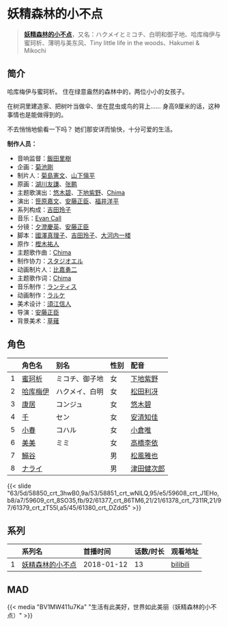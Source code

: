 # 妖精森林的小不点


> <u>**[妖精森林的小不点](https://bgm.tv/subject/221726)**</u>，又名：ハクメイとミコチ、白明和御子地、哈库梅伊与蜜珂析、薄明与美东风、Tiny little life in the woods、Hakumei &amp; Mikochi

## 简介

哈库梅伊与蜜珂析。
住在绿意盎然的森林中的，两位小小的女孩子。

在树洞里建造家、把树叶当做伞、坐在昆虫或鸟的背上……
身高9厘米的话，这种事情也是能做得到的。

不去悄悄地偷看一下吗？
她们那安详而愉快，十分可爱的生活。

**制作人员：**
- 音响监督：[飯田里樹](https://bgm.tv/person/2642)
- 企画：[菊池剛](https://bgm.tv/person/34847)
- 制片人：[菊島憲文](https://bgm.tv/person/35942)、[山下愼平](https://bgm.tv/person/35936)
- 原画：[湖川友謙](https://bgm.tv/person/1567)、[张鹏](https://bgm.tv/person/28645)
- 主题歌演出：[悠木碧](https://bgm.tv/person/5076)、[下地紫野](https://bgm.tv/person/14554)、[Chima](https://bgm.tv/person/25294)
- 演出：[笹原嘉文](https://bgm.tv/person/26737)、[安藤正臣](https://bgm.tv/person/12276)、[福井洋平](https://bgm.tv/person/25173)
- 系列构成：[吉田玲子](https://bgm.tv/person/508)
- 音乐：[Evan Call](https://bgm.tv/person/10895)
- 分镜：[夕澄慶英](https://bgm.tv/person/12296)、[安藤正臣](https://bgm.tv/person/12276)
- 脚本：[國澤真理子](https://bgm.tv/person/3715)、[吉田玲子](https://bgm.tv/person/508)、[大河内一楼](https://bgm.tv/person/389)
- 原作：[樫木祐人](https://bgm.tv/person/16196)
- 主题歌作曲：[Chima](https://bgm.tv/person/25294)
- 制作协力：[スタジオエル](https://bgm.tv/person/42980)
- 动画制片人：[比嘉勇二](https://bgm.tv/person/18912)
- 主题歌作词：[Chima](https://bgm.tv/person/25294)
- 音乐制作：[ランティス](https://bgm.tv/person/57)
- 动画制作：[ラルケ](https://bgm.tv/person/8203)
- 美术设计：[須江信人](https://bgm.tv/person/11793)
- 导演：[安藤正臣](https://bgm.tv/person/12276)
- 背景美术：[草薙](https://bgm.tv/person/5992)

## 角色

|     |   角色名   |   别名  | 性别 |  配音  |
|:--- |:------  |:----      |:---  |:--   |
| 1 | [蜜珂析](https://bgm.tv/character/58850) | ミコチ、御子地 | 女 | [下地紫野](https://bgm.tv/person/14554) |
| 2 | [哈库梅伊](https://bgm.tv/character/58851) | ハクメイ、白明 | 女 | [松田利冴](https://bgm.tv/person/18732) |
| 3 | [康居](https://bgm.tv/character/59608) | コンジュ | 女 | [悠木碧](https://bgm.tv/person/5076) |
| 4 | [千](https://bgm.tv/character/59609) | セン | 女 | [安済知佳](https://bgm.tv/person/11485) |
| 5 | [小春](https://bgm.tv/character/61377) | コハル | 女 | [小倉唯](https://bgm.tv/person/6447) |
| 6 | [美美](https://bgm.tv/character/61378) | ミミ | 女 | [高橋李依](https://bgm.tv/person/17491) |
| 7 | [鰯谷](https://bgm.tv/character/61379) |  | 男 | [松風雅也](https://bgm.tv/person/4758) |
| 8 | [ナライ](https://bgm.tv/character/61380) |  | 男 | [津田健次郎](https://bgm.tv/person/3977) |

{{< slide "63/5d/58850_crt_3hwB0,9a/53/58851_crt_wNlLQ,95/e5/59608_crt_J1EHo,b8/a7/59609_crt_8SO35,fb/92/61377_crt_86TM6,21/21/61378_crt_7311R,21/97/61379_crt_zT55I,a5/45/61380_crt_DZdd5" >}}

## 系列

|     |   系列名   |   首播时间  | 话数/时长  | 观看地址 |
|:---  |:------    |:----      |:---       |:---  |
| 1 |[妖精森林的小不点](https://bgm.tv/subject/221726)| 2018-01-12 | 13 | [bilibili](https://www.bilibili.com/bangumi/play/ep184441)  |


## MAD

{{< media  "BV1MW411u7Ka" 
"生活有此美好，世界如此美丽（妖精森林的小不点）"  >}}
